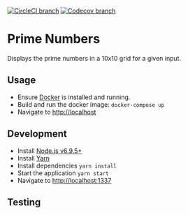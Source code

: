 [![CircleCI branch](https://img.shields.io/circleci/project/github/kieranroneill/prime-numbers/master.svg?style=flat-square)](https://circleci.com/gh/kieranroneill/prime-numbers/tree/master) [![Codecov branch](https://img.shields.io/codecov/c/github/kieranroneill/prime-numbers/master.svg?style=flat-square)](https://codecov.io/gh/kieranroneill/prime-numbers)

# Prime Numbers

Displays the prime numbers in a 10x10 grid for a given input.

## Usage

* Ensure [Docker](https://www.docker.com/community-edition#/download) is installed and running.
* Build and run the docker image: `docker-compose up`
* Navigate to [http://localhost](http://localhost)

## Development

* Install [Node.js v6.9.5+](https://nodejs.org/en/)
* Install [Yarn](https://yarnpkg.com/lang/en/docs/install)
* Install dependencies `yarn install`
* Start the application `yarn start`
* Navigate to [http://localhost:1337](http://localhost:1337)

## Testing

